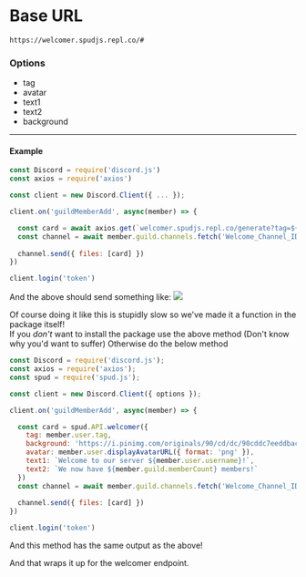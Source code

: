 # Base URL
```
https://welcomer.spudjs.repl.co/#
```

### Options
- tag
- avatar
- text1
- text2
- background
---
#### Example
```js
const Discord = require('discord.js')
const axios = require('axios')

const client = new Discord.Client({ ... });

client.on('guildMemberAdd', async(member) => {

  const card = await axios.get(`welcomer.spudjs.repl.co/generate?tag=${member.user.tag}&avatar=${member.user.displayAvatarURL({ format: 'png' })}&background=https://i.pinimg.com/originals/90/cd/dc/90cddc7eeddbac6b17b4e25674e9e971.jpg`);
  const channel = await member.guild.channels.fetch('Welcome_Channel_ID');
  
  channel.send({ files: [card] })
})

client.login('token')
```
And the above should send something like:
![](https://welcomer.spudjs.repl.co/generate?tag=</Keita>&background=https://i.pinimg.com/originals/90/cd/dc/90cddc7eeddbac6b17b4e25674e9e971.jpg&avatar=https://cdn.discordapp.com/avatars/814179005515038720/569c2e33f4d3ecbce6008474cc6c6122.png&text1=Welcome%20to%20our%20server%20%3C/Keita%3E&text2=Member%20%2310)

Of course doing it like this is stupidly slow so we've made it a function in the package itself!<br>
If you *don't* want to install the package use the above method (Don't know why you'd want to suffer) Otherwise do the below method

```js
const Discord = require('discord.js');
const axios = require('axios');
const spud = require('spud.js');

const client = new Discord.Client({ options });

client.on('guildMemberAdd', async(member) => {

  const card = spud.API.welcomer({
    tag: member.user.tag,
    background: 'https://i.pinimg.com/originals/90/cd/dc/90cddc7eeddbac6b17b4e25674e9e971.jpg',
    avatar: member.user.displayAvatarURL({ format: 'png' }),
    text1: `Welcome to our server ${member.user.username}!`,
    text2: `We now have ${member.guild.memberCount} members!`
  })
  const channel = await member.guild.channels.fetch('Welcome_Channel_ID');
  
  channel.send({ files: [card] })
})

client.login('token')
```
And this method has the same output as the above!

And that wraps it up for the welcomer endpoint.


